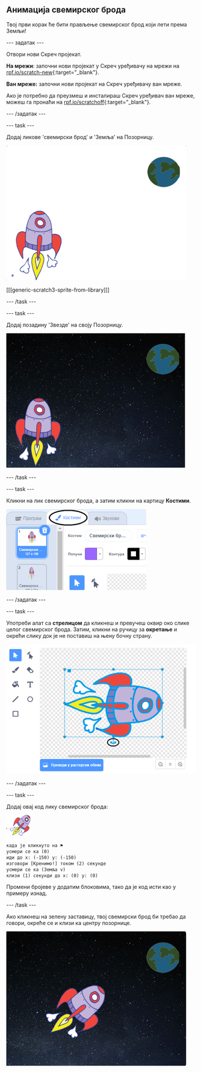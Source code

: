 ## Анимација свемирског брода

Твој први корак ће бити прављење свемирског брод који лети према Земљи!

\--- задатак \---

Отвори нови Скреч пројекат.

**На мрежи**: започни нови пројекат у Скреч уређивачу на мрежи на [rpf.io/scratch-new](http://rpf.io/scratchon){:target="_blank"}.

**Ван мреже:** започни нови пројекат на Скреч уређивачу ван мреже.

Ако је потребно да преузмеш и инсталираш Скреч уређивач ван мреже, можеш га пронаћи на [rpf.io/scratchoff](http://rpf.io/scratchoff){:target="_blank"}.

\--- /задатак \---

\--- task \---

Додај ликове 'свемирски брод' и 'Земља' на Позорницу.

![Ликови Свемирског брода и Земље](images/space-sprites.png)

[[[generic-scratch3-sprite-from-library]]]

\--- /task \---

\--- task \---

Додај позадину 'Звезде' на своју Позорницу.

![Свемирска позадина](images/space-backdrop.png)

\--- /task \---

\--- task \---

Кликни на лик свемирског брода, а затим кликни на картицу **Костими**.

![Костим Лика](images/space-costume.png)

\--- /задатак \---

\--- task \---

Употреби алат са **стрелицом** да кликнеш и превучеш оквир око слике целог свемирског брода. Затим, кликни на ручицу за **окретање** и окрећи слику док је не поставиш на њену бочну страну.

![Ротација костима](images/space-rotate.png)

\--- /задатак \---

\--- task \---

Додај овај код лику свемирског брода:

![Лик свемирског брода](images/sprite-spaceship.png)

```blocks3
када је кликнуто на ⚑
усмери се ка (0)
иди до x: (-150) y: (-150)
изговори [Кренимо!] током (2) секунде
усмери се ка (Земља v)
клизи (1) секунди до x: (0) y: (0)
```

Промени бројеве у додатим блоковима, тако да је код исти као у примеру изнад.

\--- /task \---

Ако кликнеш на зелену заставицу, твој свемирски брод би требао да говори, окреће се и клизи ка центру позорнице.

![Тестирање анимације свемирског брода](images/space-animate-stage.png)